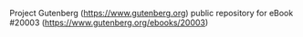 Project Gutenberg (https://www.gutenberg.org) public repository for eBook #20003 (https://www.gutenberg.org/ebooks/20003)

